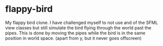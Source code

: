 # flappy-bird
My flappy bird clone.
I have challenged myself to not use and of the SFML view classes but still simulate the bird flying through the world past the pipes.
This is done by moving the pipes while the bird is in the same position in world space. (apart from y, but it never goes offscreen)
